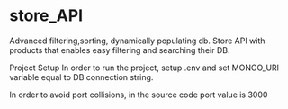 # store_API
Advanced filtering,sorting, dynamically populating db.
Store API with products that enables easy filtering and searching their DB.

Project Setup In order to run the project, setup .env and set MONGO_URI variable equal to DB connection string.

In order to avoid port collisions, in the source code port value is 3000
